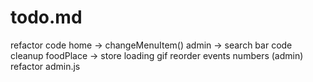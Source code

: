 # todo.md

refactor code
  home -> changeMenuItem()
admin -> search bar code cleanup
foodPlace -> store
loading gif
reorder events numbers (admin)
refactor admin.js
